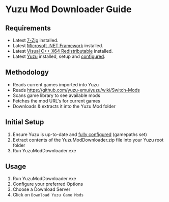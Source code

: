 # Yuzu Mod Downloader Guide

## Requirements
- Latest [7-Zip](https://www.7-zip.org/a/7z2201-x64.msi) installed.
- Latest [Microsoft .NET Framework](https://go.microsoft.com/fwlink/?linkid=2088631) installed.
- Latest [Visual C++ X64 Redistributable](https://aka.ms/vs/16/release/vc_redist.x64.exe) installed.
- Latest [Yuzu](https://yuzu-emu.org/downloads/) installed, setup and [configured](https://youtu.be/kSVlTC1mO9w).

## Methodology 
* Reads current games imported into Yuzu
* Reads https://github.com/yuzu-emu/yuzu/wiki/Switch-Mods
* Scans game library to see available mods
* Fetches the mod URL's for current games
* Downloads & extracts it into the Yuzu Mod folder

## Initial Setup  
1. Ensure Yuzu is up-to-date and [fully configured](https://www.youtube.com/watch?v=93xsKERji60) (gamepaths set)
2. Extract contents of the YuzuModDownloader.zip file into your Yuzu root folder
3. Run YuzuModDownloader.exe

## Usage 
1. Run YuzuModDownloader.exe
2. Configure your preferred Options
3. Choose a Download Server
4. Click on ```Download Yuzu Game Mods``` 
